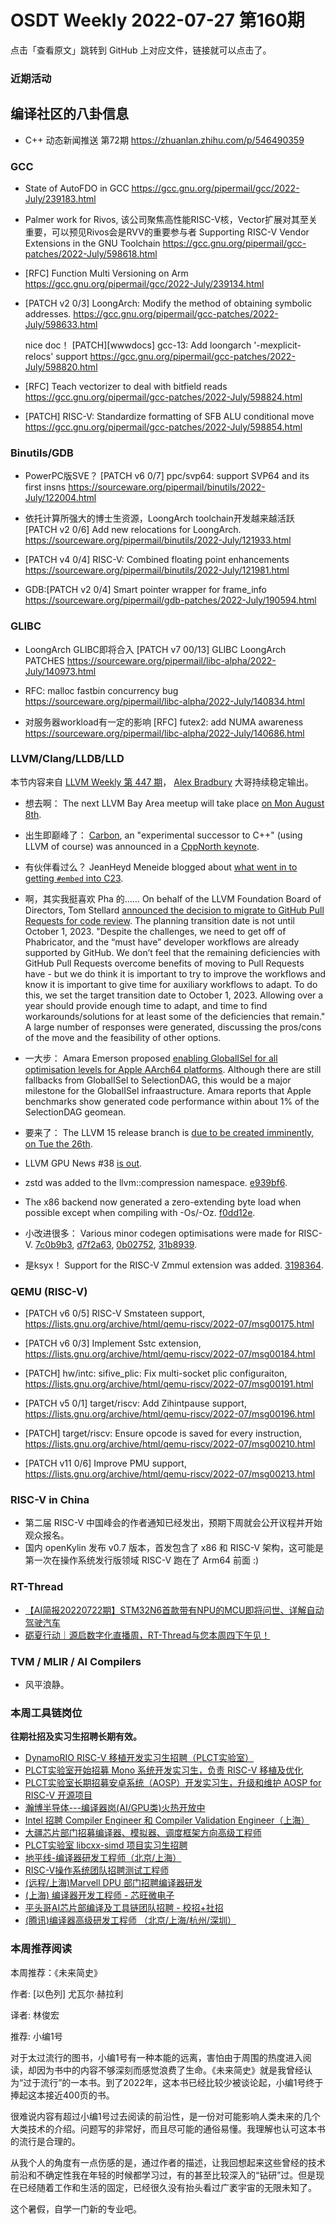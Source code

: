 # OSDT Weekly 2022-07-27 第160期

点击「查看原文」跳转到 GitHub 上对应文件，链接就可以点击了。

### 近期活动

## 编译社区的八卦信息

- C++ 动态新闻推送 第72期 https://zhuanlan.zhihu.com/p/546490359

### GCC

- State of AutoFDO in GCC
  https://gcc.gnu.org/pipermail/gcc/2022-July/239183.html

- Palmer work for Rivos, 该公司聚焦高性能RISC-V核，Vector扩展对其至关重要，可以预见Rivos会是RVV的重要参与者
  Supporting RISC-V Vendor Extensions in the GNU Toolchain
  https://gcc.gnu.org/pipermail/gcc-patches/2022-July/598618.html

- [RFC] Function Multi Versioning on Arm
  https://gcc.gnu.org/pipermail/gcc/2022-July/239134.html

- [PATCH v2 0/3] LoongArch: Modify the method of obtaining symbolic addresses.
  https://gcc.gnu.org/pipermail/gcc-patches/2022-July/598633.html

  nice doc！
  [PATCH][wwwdocs] gcc-13: Add loongarch '-mexplicit-relocs' support
  https://gcc.gnu.org/pipermail/gcc-patches/2022-July/598820.html

- [RFC] Teach vectorizer to deal with bitfield reads
  https://gcc.gnu.org/pipermail/gcc-patches/2022-July/598824.html

- [PATCH] RISC-V: Standardize formatting of SFB ALU conditional move
  https://gcc.gnu.org/pipermail/gcc-patches/2022-July/598854.html

### Binutils/GDB

- PowerPC版SVE？
  [PATCH v6 0/7] ppc/svp64: support SVP64 and its first insns
  https://sourceware.org/pipermail/binutils/2022-July/122004.html

- 依托计算所强大的博士生资源，LoongArch toolchain开发越来越活跃
  [PATCH v2 0/6] Add new relocations for LoongArch.
  https://sourceware.org/pipermail/binutils/2022-July/121933.html

- [PATCH v4 0/4] RISC-V: Combined floating point enhancements
  https://sourceware.org/pipermail/binutils/2022-July/121981.html

- GDB:[PATCH v2 0/4] Smart pointer wrapper for frame_info
  https://sourceware.org/pipermail/gdb-patches/2022-July/190594.html

### GLIBC

- LoongArch GLIBC即将合入
  [PATCH v7 00/13] GLIBC LoongArch PATCHES
  https://sourceware.org/pipermail/libc-alpha/2022-July/140973.html

- RFC: malloc fastbin concurrency bug
  https://sourceware.org/pipermail/libc-alpha/2022-July/140834.html

- 对服务器workload有一定的影响
 [RFC] futex2: add NUMA awareness
 https://sourceware.org/pipermail/libc-alpha/2022-July/140686.html

### LLVM/Clang/LLDB/LLD

本节内容来自 [LLVM Weekly 第 447 期](http://llvmweekly.org/issue/447)，
[Alex Bradbury](https://www.linkedin.com/in/alex-bradbury/) 大哥持续稳定输出。

* 想去啊： The next LLVM Bay Area meetup will take place [on Mon August 8th](https://discourse.llvm.org/t/llvm-bay-area-monthly-meetup-mon-august-8-22-6pm/63967).

* 出生即巅峰了： [Carbon](https://github.com/carbon-language/carbon-lang), an "experimental successor to C++" (using LLVM of course) was announced in a [CppNorth keynote](https://www.youtube.com/watch?v=omrY53kbVoA).

* 有伙伴看过么？ JeanHeyd Meneide blogged about [what went in to getting `#embed` into C23](https://thephd.dev/finally-embed-in-c23).

* 啊，其实我挺喜欢 Pha 的…… On behalf of the LLVM Foundation Board of Directors, Tom Stellard [announced the decision to migrate to GitHub Pull Requests for code review](https://discourse.llvm.org/t/code-review-process-update/63964). The planning transition date is not until October 1, 2023. "Despite the challenges, we need to get off of Phabricator, and the “must have” developer workflows are already supported by GitHub. We don’t feel that the remaining deficiencies with GitHub Pull Requests overcome benefits of moving to Pull Requests have - but we do think it is important to try to improve the workflows and know it is important to give time for auxiliary workflows to adapt. To do this, we set the target transition date to October 1, 2023.  Allowing over a year should provide enough time to adapt, and time to find workarounds/solutions for at least some of the deficiencies that remain." A large number of responses were generated, discussing the pros/cons of the move and the feasibility of other options.

* 一大步： Amara Emerson proposed [enabling GlobalISel for all optimisation levels for Apple AArch64 platforms](https://discourse.llvm.org/t/enabling-globalisel-for-apple-aarch64-platforms/63953).  Although there are still fallbacks from GlobalISel to SelectionDAG, this would be a major milestone for the GlobalISel infraastructure. Amara reports that Apple benchmarks show generated code performance within about 1% of the SelectionDAG geomean.

* 要来了： The LLVM 15 release branch is [due to be created imminently, on Tue the 26th](https://discourse.llvm.org/t/reminder-release-15-x-branch-will-be-created-on-july-26/63795).

* LLVM GPU News #38 [is out](https://llvm-gpu-news.github.io/2022/07/22/issue-38.html).

* zstd was added to the llvm::compression namespace.
  [e939bf6](https://reviews.llvm.org/rGe939bf67e340).

* The x86 backend now generated a zero-extending byte load when possible except when compiling with -Os/-Oz.
  [f0dd12e](https://reviews.llvm.org/rGf0dd12ec5c01).

* 小改进很多： Various minor codegen optimisations were made for RISC-V.
  [7c0b9b3](https://reviews.llvm.org/rG7c0b9b379b0e),
  [d7f2a63](https://reviews.llvm.org/rGd7f2a6337144),
  [0b02752](https://reviews.llvm.org/rG0b0275289961),
  [31b8939](https://reviews.llvm.org/rG31b8939dede4).

* 是ksyx！ Support for the RISC-V Zmmul extension was added.
  [3198364](https://reviews.llvm.org/rG3198364e6e49).

### QEMU (RISC-V)

- [PATCH v6 0/5] RISC-V Smstateen support,
  https://lists.gnu.org/archive/html/qemu-riscv/2022-07/msg00175.html

- [PATCH v6 0/3] Implement Sstc extension,
  https://lists.gnu.org/archive/html/qemu-riscv/2022-07/msg00184.html

- [PATCH] hw/intc: sifive_plic: Fix multi-socket plic configuraiton,
  https://lists.gnu.org/archive/html/qemu-riscv/2022-07/msg00191.html

- [PATCH v5 0/1] target/riscv: Add Zihintpause support,
  https://lists.gnu.org/archive/html/qemu-riscv/2022-07/msg00196.html

- [PATCH] target/riscv: Ensure opcode is saved for every instruction,
  https://lists.gnu.org/archive/html/qemu-riscv/2022-07/msg00210.html

- [PATCH v11 0/6] Improve PMU support,
  https://lists.gnu.org/archive/html/qemu-riscv/2022-07/msg00213.html

### RISC-V in China

- 第二届 RISC-V 中国峰会的作者通知已经发出，预期下周就会公开议程并开始观众报名。
- 国内 openKylin 发布 v0.7 版本，首发包含了 x86 和 RISC-V 架构，这可能是第一次在操作系统发行版领域 RISC-V 跑在了 Arm64 前面 :)

### RT-Thread

- [【AI简报20220722期】STM32N6首款带有NPU的MCU即将问世、详解自动驾驶汽车](https://mp.weixin.qq.com/s/QBDLSxDPwZYc2Uh3hdpmrw)
- [砺夏行动｜源启数字化直播周，RT-Thread与您本周四下午见！](https://mp.weixin.qq.com/s/Lf-AtVC1ObSiDlWbh3gouw)


### TVM / MLIR / AI Compilers

- 风平浪静。

### 本周工具链岗位

**往期社招及实习生招聘长期有效。**

- [DynamoRIO RISC-V 移植开发实习生招聘（PLCT实验室）](https://mp.weixin.qq.com/s/J_5TjT6DOqeOXJXQI5VQxw)
- [PLCT实验室开始招募 Mono 系统开发实习生，负责 RISC-V 移植及优化](https://mp.weixin.qq.com/s/whEW7Hay1jIP1tBzIPay1A)
- [PLCT实验室长期招募安卓系统（AOSP）开发实习生，升级和维护 AOSP for RISC-V 开源项目](https://mp.weixin.qq.com/s/dJP2cEB1nex2inR5c-cJog)
- [瀚博半导体---编译器岗(AI/GPU类)火热开放中](https://mp.weixin.qq.com/s/8_KjZYa2Il4PglaGyBWk4Q)
- [Intel 招聘 Compiler Engineer 和 Compiler Validation Engineer（上海）](https://mp.weixin.qq.com/s/I3DWxXODNoLRr0kN2xMZLQ)
- [大疆芯片部门招募编译器、模拟器、调度框架方向高级工程师](https://mp.weixin.qq.com/s/Wn5NzAtUTwQNXKRvMVQWLA)
- [PLCT实验室 libcxx-simd 项目实习生招聘](https://mp.weixin.qq.com/s/EIVx5cY74GlodirySY97Qw)
- [地平线-编译器研发工程师（北京/上海）](https://mp.weixin.qq.com/s/MYObl7iWIbyrTz9hCmKWYA)
- [RISC-V操作系统团队招聘测试工程师](https://mp.weixin.qq.com/s/inLFS4pI1F74m_oJ2I7xjQ)
- [(远程/上海)Marvell DPU 部门招聘编译器研发](https://mp.weixin.qq.com/s/B6JjAhF3TZjezD1tjYHDaw)
- [(上海) 编译器开发工程师 - 芯旺微电子](https://mp.weixin.qq.com/s/nqe1-7qffnc0CaejYkpKyw)
- [平头哥AI芯片部编译及工具链团队招聘 - 校招+社招](https://mp.weixin.qq.com/s/kARbXtJotRPCNMrV-yOanA)
- [(腾讯)编译器高级研发工程师 （北京/上海/杭州/深圳）](https://mp.weixin.qq.com/s/DF-2qmHmpKZtJ1djHXM1Ug)

### 本周推荐阅读

本周推荐：《未来简史》

作者: [以色列] 尤瓦尔·赫拉利

译者: 林俊宏

推荐: 小编1号

对于太过流行的图书，小编1号有一种本能的远离，害怕由于周围的热度进入阅读，却因为书中的内容不够深刻而感觉浪费了生命。《未来简史》就是我曾经认为“过于流行”的一本书。到了2022年，这本书已经比较少被谈论起，小编1号终于捧起这本接近400页的书。

很难说内容有超过小编1号过去阅读的前沿性，是一份对可能影响人类未来的几个大类技术的介绍。问题写的非常好，而且尽可能的通俗易懂。我理解也认可这本书的流行是合理的。

从我个人的角度有一点伤感的是，通过作者的描述，让我回想起来这些曾经的技术前沿和不确定性我在年轻的时候都学习过，有的甚至比较深入的“钻研”过。但是现在已经随着工作和生活的固定，已经很久没有抬头看过广袤宇宙的无限未知了。

这个暑假，自学一门新的专业吧。
